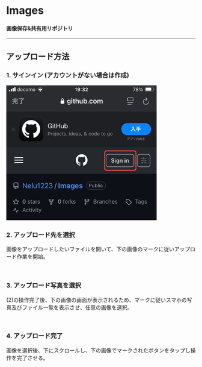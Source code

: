 # Images  

#### 画像保存&共有用リポジトリ
---
## アップロード方法  
### 1. サインイン (アカウントがない場合は作成)

<img src="先輩の不確定性恋愛論/Sample/HowtoUpload/IMG_8141.jpeg" width="400">

### 2. アップロード先を選択
画像をアップロードしたいファイルを開いて、下の画像のマークに従いアップロード作業を開始。

<img scr="先輩の不確定性恋愛論/Sample/HowtoUpload/IMG_8142.jpeg" width="400">

### 3. アップロード写真を選択  
(2)の操作完了後、下の画像の画面が表示されるため、マークに従いスマホの写真及びファイル一覧を表示させ、任意の画像を選択。  

<img scr="先輩の不確定性恋愛論/Sample/HowtoUpload/IMG_8143.jpeg" width="400">  

### 4. アップロード完了  
画像を選択後、下にスクロールし、下の画像でマークされたボタンをタップし操作を完了させる。

<img scr="先輩の不確定性恋愛論/Sample/HowtoUpload/IMG_8144.jpeg" width="400">  
